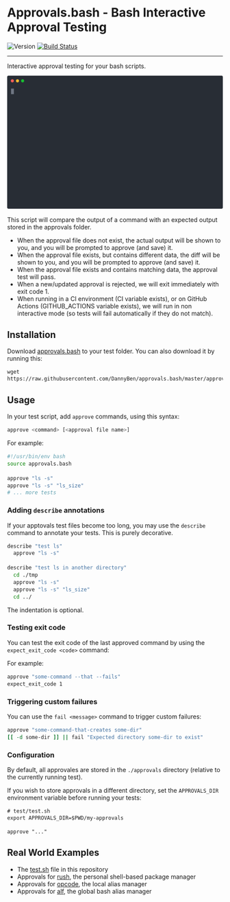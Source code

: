 Approvals.bash - Bash Interactive Approval Testing
==================================================

![Version](https://img.shields.io/badge/version-0.2.6-blue.svg)
[![Build Status](https://github.com/DannyBen/approvals.bash/workflows/Test/badge.svg)](https://github.com/DannyBen/approvals.bash/actions?query=workflow%3ATest)

---

Interactive approval testing for your bash scripts.

![demo](demo/cast.svg)

This script will compare the output of a command with an expected output
stored in the approvals folder.
 
- When the approval file does not exist, the actual output will be shown to
  you, and you will be prompted to approve (and save) it.
- When the approval file exists, but contains different data, the diff will
  be shown to you, and you will be prompted to approve (and save) it.
- When the approval file exists and contains matching data, the approval
  test will pass.
- When a new/updated approval is rejected, we will exit immediately with
  exit code 1.
- When running in a CI environment (CI variable exists), or on GitHub
  Actions (GITHUB_ACTIONS variable exists), we will run in non interactive
  mode (so tests will fail automatically if they do not match).


Installation
--------------------------------------------------

Download [approvals.bash](approvals.bash) to your test folder. You can also
download it by running this:

```shell
wget https://raw.githubusercontent.com/DannyBen/approvals.bash/master/approvals.bash
```

Usage
--------------------------------------------------

In your test script, add `approve` commands, using this syntax:

```bash
approve <command> [<approval file name>]
```

For example:

```bash
#!/usr/bin/env bash
source approvals.bash

approve "ls -s"
approve "ls -s" "ls_size"
# ... more tests
```


### Adding `describe` annotations

If your apptovals test files become too long, you may use the `describe`
command to annotate your tests. This is purely decorative.

```bash
describe "test ls"
  approve "ls -s"

describe "test ls in another directory"
  cd ./tmp
  approve "ls -s"
  approve "ls -s" "ls_size"
  cd ../
```

The indentation is optional.


### Testing exit code

You can test the exit code of the last approved command by using the
`expect_exit_code <code>` command:

For example:

```bash
approve "some-command --that --fails"
expect_exit_code 1
```


### Triggering custom failures

You can use the `fail <message>` command to trigger custom failures:

```bash
approve "some-command-that-creates some-dir"
[[ -d some-dir ]] || fail "Expected directory some-dir to exist"
```


### Configuration

By default, all approvales are stored in the `./approvals` directory
(relative to the currently running test).

If you wish to store approvals in a different directory, set the
`APPROVALS_DIR` environment variable before running your tests:

```shell
# test/test.sh
export APPROVALS_DIR=$PWD/my-approvals

approve "..."
```


Real World Examples
--------------------------------------------------

- The [test.sh](test/test.sh) file in this repository
- Approvals for [rush][rush-example], the personal shell-based package manager
- Approvals for [opcode][opcode-example], the local alias manager
- Approvals for [alf][alf-example], the global bash alias manager


[rush-example]: https://github.com/DannyBen/rush-cli/blob/master/test/test.sh
[opcode-example]: https://github.com/DannyBen/opcode/tree/master/test
[alf-example]: https://github.com/DannyBen/alf/tree/master/test
